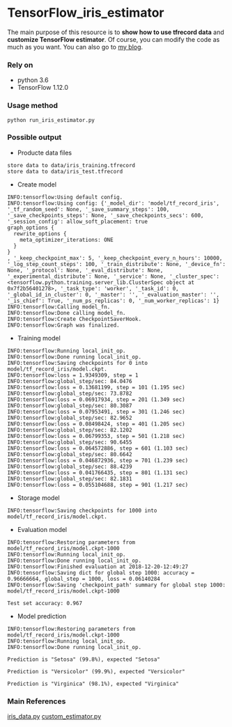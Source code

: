 # TensorFlow_iris_estimator
The main purpose of this resource is to **show how to use tfrecord data** and **customize TensorFlow estimator**. 
Of course, you can modify the code as much as you want. You can also go to [my blog](https://yuanxiaosc.github.io/).

### Rely on
+ python 3.6
+ TensorFlow 1.12.0

### Usage method
```
python run_iris_estimator.py
```

### Possible output

+ Producte data files
```
store data to data/iris_training.tfrecord
store data to data/iris_test.tfrecord
```
+ Create model
```
INFO:tensorflow:Using default config.
INFO:tensorflow:Using config: {'_model_dir': 'model/tf_record_iris', '_tf_random_seed': None, '_save_summary_steps': 100, '_save_checkpoints_steps': None, '_save_checkpoints_secs': 600, '_session_config': allow_soft_placement: true
graph_options {
  rewrite_options {
    meta_optimizer_iterations: ONE
  }
}
, '_keep_checkpoint_max': 5, '_keep_checkpoint_every_n_hours': 10000, '_log_step_count_steps': 100, '_train_distribute': None, '_device_fn': None, '_protocol': None, '_eval_distribute': None, '_experimental_distribute': None, '_service': None, '_cluster_spec': <tensorflow.python.training.server_lib.ClusterSpec object at 0x7f2b56401278>, '_task_type': 'worker', '_task_id': 0, '_global_id_in_cluster': 0, '_master': '', '_evaluation_master': '', '_is_chief': True, '_num_ps_replicas': 0, '_num_worker_replicas': 1}
INFO:tensorflow:Calling model_fn.
INFO:tensorflow:Done calling model_fn.
INFO:tensorflow:Create CheckpointSaverHook.
INFO:tensorflow:Graph was finalized.
```
+ Training model
```
INFO:tensorflow:Running local_init_op.
INFO:tensorflow:Done running local_init_op.
INFO:tensorflow:Saving checkpoints for 0 into model/tf_record_iris/model.ckpt.
INFO:tensorflow:loss = 1.9349309, step = 1
INFO:tensorflow:global_step/sec: 84.0476
INFO:tensorflow:loss = 0.13681199, step = 101 (1.195 sec)
INFO:tensorflow:global_step/sec: 73.8782
INFO:tensorflow:loss = 0.06917934, step = 201 (1.349 sec)
INFO:tensorflow:global_step/sec: 80.3087
INFO:tensorflow:loss = 0.07953491, step = 301 (1.246 sec)
INFO:tensorflow:global_step/sec: 82.9652
INFO:tensorflow:loss = 0.08498424, step = 401 (1.205 sec)
INFO:tensorflow:global_step/sec: 82.1202
INFO:tensorflow:loss = 0.06799353, step = 501 (1.218 sec)
INFO:tensorflow:global_step/sec: 90.6455
INFO:tensorflow:loss = 0.064572886, step = 601 (1.103 sec)
INFO:tensorflow:global_step/sec: 80.6642
INFO:tensorflow:loss = 0.046872936, step = 701 (1.239 sec)
INFO:tensorflow:global_step/sec: 88.4239
INFO:tensorflow:loss = 0.041766435, step = 801 (1.131 sec)
INFO:tensorflow:global_step/sec: 82.1831
INFO:tensorflow:loss = 0.055104688, step = 901 (1.217 sec)
```

+ Storage model
```
INFO:tensorflow:Saving checkpoints for 1000 into model/tf_record_iris/model.ckpt.
```

+ Evaluation model
```
INFO:tensorflow:Restoring parameters from model/tf_record_iris/model.ckpt-1000
INFO:tensorflow:Running local_init_op.
INFO:tensorflow:Done running local_init_op.
INFO:tensorflow:Finished evaluation at 2018-12-20-12:49:27
INFO:tensorflow:Saving dict for global step 1000: accuracy = 0.96666664, global_step = 1000, loss = 0.06140284
INFO:tensorflow:Saving 'checkpoint_path' summary for global step 1000: model/tf_record_iris/model.ckpt-1000

Test set accuracy: 0.967
```

+ Model prediction
```
INFO:tensorflow:Restoring parameters from model/tf_record_iris/model.ckpt-1000
INFO:tensorflow:Running local_init_op.
INFO:tensorflow:Done running local_init_op.

Prediction is "Setosa" (99.8%), expected "Setosa"

Prediction is "Versicolor" (99.9%), expected "Versicolor"

Prediction is "Virginica" (98.1%), expected "Virginica"
```

### Main References
[iris_data.py](https://github.com/tensorflow/models/blob/master/samples/core/get_started/iris_data.py)
[custom_estimator.py](https://github.com/tensorflow/models/blob/master/samples/core/get_started/custom_estimator.py)
